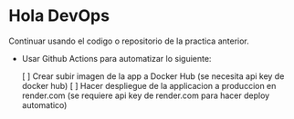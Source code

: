 # Hola DevOps

Continuar usando el codigo o repositorio de la practica anterior.

- Usar Github Actions para automatizar  lo siguiente:

  [ ] Crear  subir imagen de la app a Docker Hub (se necesita api key de docker hub)
  [ ] Hacer despliegue de la applicacion a produccion en render.com (se requiere api key de render.com para hacer deploy automatico)